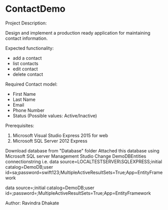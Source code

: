 # ContactDemo

Project Description:

Design and implement a production ready application for maintaining contact information. 

Expected functionality:
- add a contact
- list contacts
- edit contact
- delete contact

Required Contact model:
- First Name
- Last Name
- Email
- Phone Number
- Status (Possible values: Active/Inactive)

Prerequisites:

1) Microsoft Visual Studio Express 2015 for web
2) Microsoft SQL Server 2012 Express


Download database from "Database" folder
Attached this database using Microsoft SQL server Management Studio
Change DemoDBEntities connectionstring
i.e.
data source=LOCALTESTSERVER\SQLEXPRESS;initial catalog=DemoDB;user id=sa;password=swift123;MultipleActiveResultSets=True;App=EntityFramework

data source=<Server-Name>;initial catalog=DemoDB;user id=<user-id>;password=<password>;MultipleActiveResultSets=True;App=EntityFramework

Author:
Ravindra Dhakate